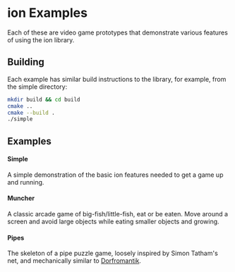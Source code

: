 # ion Examples

Each of these are video game prototypes that demonstrate various features
of using the ion library.

## Building

Each example has similar build instructions to the library, for example, from
the simple directory:

```sh
mkdir build && cd build
cmake ..
cmake --build .
./simple
```

## Examples

#### Simple

A simple demonstration of the basic ion features needed to get a game up and
running.

#### Muncher

A classic arcade game of big-fish/little-fish, eat or be eaten. Move around a
screen and avoid large objects while eating smaller objects and growing.

#### Pipes

The skeleton of a pipe puzzle game, loosely inspired by Simon Tatham's net, and
mechanically similar to [Dorfromantik](https://toukana.com/dorfromantik/).
